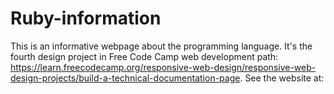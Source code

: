 # Ruby-information
This is an informative webpage about the programming language. It's the fourth design project in Free Code Camp web development path: https://learn.freecodecamp.org/responsive-web-design/responsive-web-design-projects/build-a-technical-documentation-page.
See the website at:
